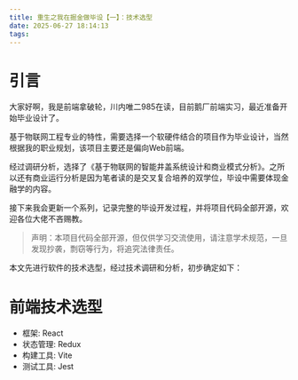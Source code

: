 ```yaml
---
title: 重生之我在掘金做毕设【一】：技术选型
date: 2025-06-27 18:14:13
tags:
---
```


# 引言

大家好啊，我是前端拿破轮，川内唯二985在读，目前鹅厂前端实习，最近准备开始毕业设计了。

基于物联网工程专业的特性，需要选择一个软硬件结合的项目作为毕业设计，当然根据我的职业规划，该项目主要还是偏向Web前端。

经过调研分析，选择了《基于物联网的智能井盖系统设计和商业模式分析》。之所以还有商业运行分析是因为笔者读的是交叉复合培养的双学位，毕设中需要体现金融学的内容。

接下来我会更新一个系列，记录完整的毕设开发过程，并将项目代码全部开源，欢迎各位大佬不吝赐教。

> 声明：本项目代码全部开源，但仅供学习交流使用，请注意学术规范，一旦发现抄袭，剽窃等行为，将追究法律责任。

本文先进行软件的技术选型，经过技术调研和分析，初步确定如下：

# 前端技术选型

- 框架: React
- 状态管理: Redux
- 构建工具: Vite
- 测试工具: Jest